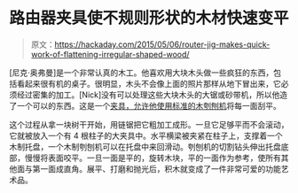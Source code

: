 # 路由器夹具使不规则形状的木材快速变平

> 原文：<https://hackaday.com/2015/05/06/router-jig-makes-quick-work-of-flattening-irregular-shaped-wood/>

[尼克·奥弗曼]是一个非常认真的木工。他喜欢用大块木头做一些疯狂的东西，包括看起来很有机的桌子。很明显，木头不会像上面的照片那样从地下冒出来，它必须经过密集的加工。[Nick]没有可以处理这些大块木头的大锯或砂带机，所以他造了一个可以的东西。这是一个[夹具，允许他使用标准的木刳刨机](http://www.finewoodworking.com/workshop/article/router-jig-turns-stumps-into-beautiful-side-tables.aspx)将每一面刮平。

这个过程从拿一块树干开始，用链锯把它粗加工成形。一旦它足够平而不会滚动，它就被放入一个有 4 根柱子的大夹具中。水平横梁被夹紧在柱子上，支撑着一个木制托盘，一个木制刳刨机可以在托盘中来回滑动。刳刨机的切割钻头伸出托盘底部，慢慢将表面咬平。一旦一面是平的，旋转木块，平的一面作为参考，使所有其他面与第一面成直角。展平、打磨和抛光后，积木就变成了一件非常可爱的功能艺术品。